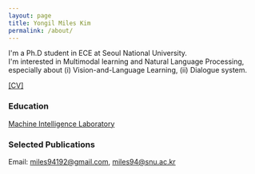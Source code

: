 ```yaml
---
layout: page
title: Yongil Miles Kim
permalink: /about/
---
```


I'm a Ph.D student in ECE at Seoul National University.  
I'm interested in Multimodal learning and Natural Language Processing, especially about (i) Vision-and-Language Learning, (ii) Dialogue system.

[[CV]](_data/CV_yongil_kim.pdf)

### Education

[Machine Intelligence Laboratory](http://milab.snu.ac.kr)

### Selected Publications

Email: [miles94192@gmail.com](miles94192@gmail.com), [miles94@snu.ac.kr](miles94@snu.ac.kr)
